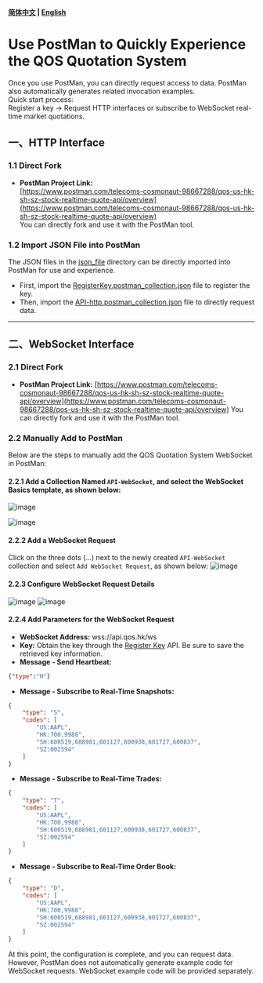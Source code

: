 **[简体中文](https://github.com/qos-max/quote-ocean-system/blob/main/postman/README.md) | [English](https://github.com/qos-max/quote-ocean-system/blob/main/postman/README_en.md)**
# Use PostMan to Quickly Experience the QOS Quotation System
Once you use PostMan, you can directly request access to data. PostMan also automatically generates related invocation examples.</br>
Quick start process:</br>
Register a key -> Request HTTP interfaces or subscribe to WebSocket real-time market quotations.</br>

## 一、HTTP Interface
### 1.1 Direct Fork
- **PostMan Project Link:** </br>[https://www.postman.com/telecoms-cosmonaut-98667288/qos-us-hk-sh-sz-stock-realtime-quote-api/overview](https://www.postman.com/telecoms-cosmonaut-98667288/qos-us-hk-sh-sz-stock-realtime-quote-api/overview)</br>
You can directly fork and use it with the PostMan tool.

### 1.2 Import JSON File into PostMan
The JSON files in the [json_file](https://github.com/qos-max/quote-ocean-system/tree/main/postman/json_file) directory can be directly imported into PostMan for use and experience.</br>
- First, import the [RegisterKey.postman_collection.json](https://github.com/qos-max/quote-ocean-system/blob/main/postman/json_file/RegisterKey.postman_collection.json) file to register the key.</br>
- Then, import the [API-http.postman_collection.json](https://github.com/qos-max/quote-ocean-system/blob/main/postman/json_file/API-http.postman_collection.json) file to directly request data.</br>

---

## 二、WebSocket Interface
### 2.1 Direct Fork
- **PostMan Project Link:** [https://www.postman.com/telecoms-cosmonaut-98667288/qos-us-hk-sh-sz-stock-realtime-quote-api/overview](https://www.postman.com/telecoms-cosmonaut-98667288/qos-us-hk-sh-sz-stock-realtime-quote-api/overview)
You can directly fork and use it with the PostMan tool.

### 2.2 Manually Add to PostMan
Below are the steps to manually add the QOS Quotation System WebSocket in PostMan:

#### 2.2.1 Add a Collection Named `API-WebSocket`, and select the WebSocket Basics template, as shown below:
![image](https://github.com/user-attachments/assets/9c42d09b-3331-4381-8000-d41c3410553d)

![image](https://github.com/user-attachments/assets/10b9993b-ea5a-4ada-b180-a5f2a9bd88e5)

#### 2.2.2 Add a WebSocket Request
Click on the three dots (...) next to the newly created `API-WebSocket` collection and select `Add WebSocket Request`, as shown below:
![image](https://github.com/user-attachments/assets/e0410015-1971-4100-b3b5-454d3a95d1c1)

#### 2.2.3 Configure WebSocket Request Details
![image](https://github.com/user-attachments/assets/36214d69-359d-46d1-b06a-0fa2eb073a04)
![image](https://github.com/user-attachments/assets/3187da31-a4ff-4754-a76e-1fabefc4a3f6)

#### 2.2.4 Add Parameters for the WebSocket Request
- **WebSocket Address:** wss://api.qos.hk/ws
- **Key:** Obtain the key through the [Register Key](https://github.com/qos-max/quote-ocean-system/blob/main/api_en.md#41-register-a-new-key) API. Be sure to save the retrieved key information.
- **Message - Send Heartbeat:**
```json
{"type":"H"}
```
- **Message - Subscribe to Real-Time Snapshots:**
```json
{
    "type": "S",
    "codes": [
        "US:AAPL",
        "HK:700,9988",
        "SH:600519,688981,601127,600938,601727,600837",
        "SZ:002594"
    ]
}
```
- **Message - Subscribe to Real-Time Trades:**
```json
{
    "type": "T",
    "codes": [
        "US:AAPL",
        "HK:700,9988",
        "SH:600519,688981,601127,600938,601727,600837",
        "SZ:002594"
    ]
}
```
- **Message - Subscribe to Real-Time Order Book:**
```json
{
    "type": "D",
    "codes": [
        "US:AAPL",
        "HK:700,9988",
        "SH:600519,688981,601127,600938,601727,600837",
        "SZ:002594"
    ]
}
```

At this point, the configuration is complete, and you can request data. However, PostMan does not automatically generate example code for WebSocket requests. WebSocket example code will be provided separately.
